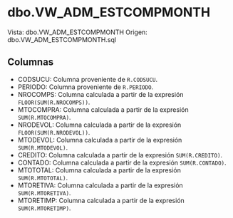 # dbo.VW_ADM_ESTCOMPMONTH

Vista: dbo.VW_ADM_ESTCOMPMONTH
Origen: dbo.VW_ADM_ESTCOMPMONTH.sql

## Columnas

- CODSUCU: Columna proveniente de `R.CODSUCU`.
- PERIODO: Columna proveniente de `R.PERIODO`.
- NROCOMPS: Columna calculada a partir de la expresión `FLOOR(SUM(R.NROCOMPS))`.
- MTOCOMPRA: Columna calculada a partir de la expresión `SUM(R.MTOCOMPRA)`.
- NRODEVOL: Columna calculada a partir de la expresión `FLOOR(SUM(R.NRODEVOL))`.
- MTODEVOL: Columna calculada a partir de la expresión `SUM(R.MTODEVOL)`.
- CREDITO: Columna calculada a partir de la expresión `SUM(R.CREDITO)`.
- CONTADO: Columna calculada a partir de la expresión `SUM(R.CONTADO)`.
- MTOTOTAL: Columna calculada a partir de la expresión `SUM(R.MTOTOTAL)`.
- MTORETIVA: Columna calculada a partir de la expresión `SUM(R.MTORETIVA)`.
- MTORETIMP: Columna calculada a partir de la expresión `SUM(R.MTORETIMP)`.
